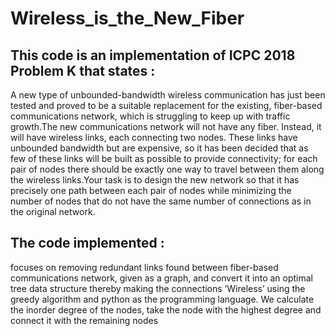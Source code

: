 # Wireless_is_the_New_Fiber
## This code is an implementation of ICPC 2018 Problem K that states : 

A new type of unbounded-bandwidth wireless communication has just been tested and proved to be a
suitable replacement for the existing, fiber-based communications network, which is struggling to keep
up with traffic growth.The new communications network will not have any fiber. Instead, it will have wireless links, each
connecting two nodes. These links have unbounded bandwidth but are expensive, so it has been decided
that as few of these links will be built as possible to provide connectivity; for each pair of nodes there
should be exactly one way to travel between them along the wireless links.Your task is to design the new network so that it has precisely one path between each pair of nodes while
minimizing the number of nodes that do not have the same number of connections as in the original
network.

## The code implemented :

focuses on removing redundant links found between fiber-based communications network, given as a graph, and convert it into an optimal tree data structure thereby making the connections ‘Wireless’ using the greedy algorithm and python as the programming language.
We calculate the inorder degree of the nodes, take the node with the highest degree and connect it with the remaining nodes

